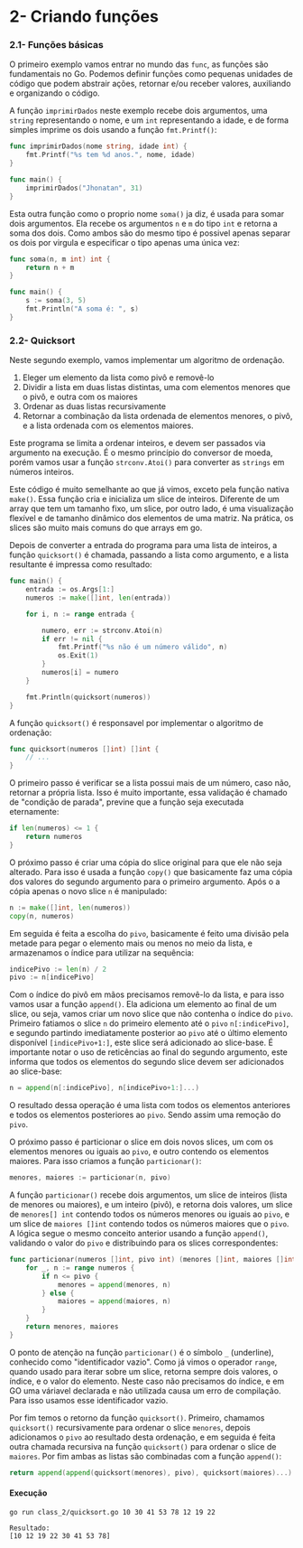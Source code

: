 # 2- Criando funções

### 2.1- Funções básicas
O primeiro exemplo vamos entrar no mundo das `func`, as funções são fundamentais no Go. Podemos 
definir funções como pequenas unidades de código que podem abstrair ações, retornar e/ou receber valores,
auxiliando e organizando o código.

A função `imprimirDados` neste exemplo recebe dois argumentos, uma `string` representando o nome, e um `int`
representando a idade, e de forma simples imprime os dois usando a função `fmt.Printf()`: 
~~~go
func imprimirDados(nome string, idade int) {
    fmt.Printf("%s tem %d anos.", nome, idade)
}

func main() {
    imprimirDados("Jhonatan", 31)
}
~~~
Esta outra função como o proprio nome `soma()` ja diz, é usada para somar dois argumentos. Ela recebe os argumentos `n` e `m` 
do tipo `int` e retorna a soma dos dois. Como ambos são do mesmo tipo é possivel apenas separar os dois por virgula e
especificar o tipo apenas uma única vez:
~~~go
func soma(n, m int) int {
    return n + m
}

func main() {
    s := soma(3, 5)
    fmt.Println("A soma é: ", s)
}
~~~
### 2.2- Quicksort
Neste segundo exemplo, vamos implementar um algoritmo de ordenação.

1. Eleger um elemento da lista como pivô e removê-lo
2. Dividir a lista em duas listas distintas, uma com elementos menores que o pivô, e outra com os maiores
3. Ordenar as duas listas recursivamente
4. Retornar a combinação da lista ordenada de elementos menores, o pivô, e a lista ordenada com os elementos
maiores.
   
Este programa se limita a ordenar inteiros, e devem ser passados via argumento na execução. É o mesmo
princípio do conversor de moeda, porém vamos usar a função `strconv.Atoi()` para converter as `strings` em
números inteiros.

Este código é muito semelhante ao que já vimos, exceto pela função nativa `make()`. Essa função cria e
inicializa um slice de inteiros. Diferente de um array que tem um tamanho fixo, um slice, por outro lado,
é uma visualização flexível e de tamanho dinâmico dos elementos de uma matriz. Na prática, os slices
são muito mais comuns do que arrays em go.

Depois de converter a entrada do programa para uma lista de inteiros, a função `quicksort()` é chamada,
passando a lista como argumento, e a lista resultante é impressa como resultado:
~~~go
func main() {
	entrada := os.Args[1:]
	numeros := make([]int, len(entrada))

	for i, n := range entrada {

		numero, err := strconv.Atoi(n)
		if err != nil {
			fmt.Printf("%s não é um número válido", n)
			os.Exit(1)
		}
		numeros[i] = numero
	}

	fmt.Println(quicksort(numeros))
}
~~~
A função `quicksort()` é responsavel por implementar o algoritmo de ordenação:
~~~go
func quicksort(numeros []int) []int {
	// ...
}
~~~
O primeiro passo é verificar se a lista possui mais de um número, caso não, retornar a própria lista. Isso 
é muito importante, essa validação é chamado de "condição de parada", previne que a função seja
executada eternamente:
~~~go
if len(numeros) <= 1 {
    return numeros
}
~~~
O próximo passo é criar uma cópia do slice original para que ele não seja alterado. Para isso é usada a função
`copy()` que basicamente faz uma cópia dos valores do segundo argumento para o primeiro argumento. Após o a 
cópia apenas o novo slice `n` é manipulado:
~~~go
n := make([]int, len(numeros))
copy(n, numeros)
~~~
Em seguida é feita a escolha do `pivo`, basicamente é feito uma divisão pela metade para pegar o elemento mais ou
menos no meio da lista, e armazenamos o índice para utilizar na sequência:
~~~go
indicePivo := len(n) / 2
pivo := n[indicePivo]
~~~
Com o índice do pivô em mãos precisamos removê-lo da lista, e para isso vamos usar a função `append()`. Ela adiciona
um elemento ao final de um slice, ou seja, vamos criar um novo slice que não contenha o índice do `pivo`.
Primeiro fatiamos o slice `n` do primeiro elemento até o `pivo` `n[:indicePivo]`, e segundo partindo imediatamente 
posterior ao `pivo` até o último elemento disponível `[indicePivo+1:]`, este slice será adicionado ao slice-base.
É importante notar o uso de reticências ao final do segundo argumento, este informa que todos os elementos do segundo slice 
devem ser adicionados ao slice-base:
~~~go
n = append(n[:indicePivo], n[indicePivo+1:]...)
~~~
O resultado dessa operação é uma lista com todos os elementos anteriores e todos os elementos posteriores
ao `pivo`. Sendo assim uma remoção do `pivo`.

O próximo passo é particionar o slice em dois novos slices, um com os elementos menores ou iguais ao `pivo`,
e outro contendo os elementos maiores. Para isso criamos a função `particionar()`:
~~~go
menores, maiores := particionar(n, pivo)
~~~
A função `particionar()` recebe dois argumentos, um slice de inteiros (lista de menores ou maiores), e um inteiro (pivô),
e retorna dois valores, um slice de `menores[] int` contendo todos os números menores ou iguais ao `pivo`, e 
um slice de `maiores []int` contendo todos os números maiores que o `pivo`. A lógica segue o mesmo conceito anterior 
usando a função `append()`, validando o valor do `pivo` e distribuindo para os slices correspondentes:
~~~go
func particionar(numeros []int, pivo int) (menores []int, maiores []int) {
    for _, n := range numeros {
        if n <= pivo {
            menores = append(menores, n)
        } else {
            maiores = append(maiores, n)
        }
    }
    return menores, maiores
}
~~~
O ponto de atenção na função `particionar()` é o símbolo `_` (underline), conhecido como "identificador vazio".
Como já vimos o operador `range`, quando usado para iterar sobre um slice, retorna sempre dois valores, o índice, 
e o valor do elemento. Neste caso não precisamos do índice, e em GO uma váriavel declarada e não utilizada causa 
um erro de compilação. Para isso usamos esse identificador vazio.

Por fim temos o retorno da função `quicksort()`. Primeiro, chamamos `quicksort()` recursivamente para ordenar o slice 
`menores`, depois adicionamos o `pivo` ao resultado desta ordenação, e em seguida é feita outra chamada
recursiva na função `quicksort()` para ordenar o slice de `maiores`. Por fim ambas as listas são combinadas
com a função `append()`:
~~~go
return append(append(quicksort(menores), pivo), quicksort(maiores)...)
~~~

#### Execução
````
go run class_2/quicksort.go 10 30 41 53 78 12 19 22

Resultado:
[10 12 19 22 30 41 53 78]
````



